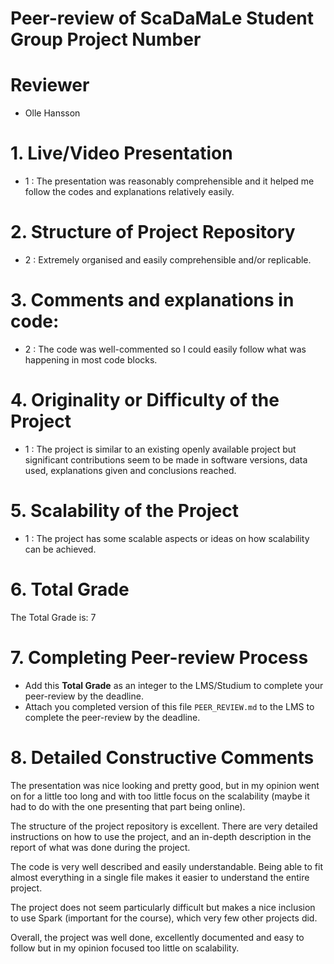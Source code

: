 # Peer-review of ScaDaMaLe Student Group Project Number <XY>

# Reviewer

- Olle Hansson

# 1. Live/Video Presentation

- 1 : The presentation was reasonably comprehensible and it helped me follow the codes and explanations relatively easily.

# 2. Structure of Project Repository

- 2 : Extremely organised and easily comprehensible and/or replicable.

# 3. Comments and explanations in code:

- 2 : The code was well-commented so I could easily follow what was happening in most code blocks.

# 4. Originality or Difficulty of the Project

- 1 : The project is similar to an existing openly available project but significant contributions seem to be made in software versions, data used, explanations given and conclusions reached.

# 5. Scalability of the Project

- 1 : The project has some scalable aspects or ideas on how scalability can be achieved.

# 6. Total Grade

The Total Grade is: 7

# 7. Completing Peer-review Process

- Add this **Total Grade** as an integer to the LMS/Studium to complete your peer-review by the deadline.
- Attach you completed version of this file `PEER_REVIEW.md` to the LMS to complete the peer-review by the deadline.

# 8. Detailed Constructive Comments

The presentation was nice looking and pretty good, but in my opinion went on for a little too long and with too little focus on the scalability (maybe it had to do with the one presenting that part being online).

The structure of the project repository is excellent. There are very detailed instructions on how to use the project, and an in-depth description in the report of what was done during the project.

The code is very well described and easily understandable. Being able to fit almost everything in a single file makes it easier to understand the entire project.

The project does not seem particularly difficult but makes a nice inclusion to use Spark (important for the course), which very few other projects did.

Overall, the project was well done, excellently documented and easy to follow but in my opinion focused too little on scalability.
